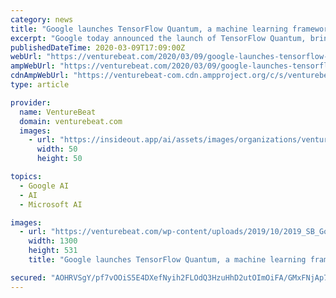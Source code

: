 ```yaml
---
category: news
title: "Google launches TensorFlow Quantum, a machine learning framework for training quantum models"
excerpt: "Google today announced the launch of TensorFlow Quantum, bringing together machine learning and quantum computing initiatives at the company. The framework can construct quantum datasets, prototype hybrid quantum and classic machine learning models, support quantum circuit simulators, and train discriminative and generative quantum models."
publishedDateTime: 2020-03-09T17:09:00Z
webUrl: "https://venturebeat.com/2020/03/09/google-launches-tensorflow-quantum-a-machine-learning-framework-for-training-quantum-models/"
ampWebUrl: "https://venturebeat.com/2020/03/09/google-launches-tensorflow-quantum-a-machine-learning-framework-for-training-quantum-models/amp/"
cdnAmpWebUrl: "https://venturebeat-com.cdn.ampproject.org/c/s/venturebeat.com/2020/03/09/google-launches-tensorflow-quantum-a-machine-learning-framework-for-training-quantum-models/amp/"
type: article

provider:
  name: VentureBeat
  domain: venturebeat.com
  images:
    - url: "https://insideout.app/ai/assets/images/organizations/venturebeat.com-50x50.jpg"
      width: 50
      height: 50

topics:
  - Google AI
  - AI
  - Microsoft AI

images:
  - url: "https://venturebeat.com/wp-content/uploads/2019/10/2019_SB_Google_0264_quantum_2880_x_1177_px.max-1300x1300.jpg?fit=1300%2C531&strip=all"
    width: 1300
    height: 531
    title: "Google launches TensorFlow Quantum, a machine learning framework for training quantum models"

secured: "AOHRVSgY/pf7vOOiS5E4DXefNyih2FLOdQ3HzuHhD2utOImOiFA/GMxFNjAp7Qnp/96q+dzpgp5ho77FQITNrdJLhUR6MvktKmsge1GFmvZQL44w1ZOm7JBm2KmVBDSHUc59fki2fjSRayPLkD8E2Q71QuSgc1qIzzYIwuF7aJW4RssJba7pQ1SoQOXBtY2jcAk+kpDi+fF2EtDceyVlnDpAf5KwWtAnDtmKaJVmZR6+fg5EdfgjXXw1eJpsXEfS9BK2KYasFC1K/XpBeO6SAGWmebkQ5aEDzHKYKop8tv6XKSzid48b6VMwEjmjhOEOIXnnp+JiTz1yvAjFFZmg8OYDhbnvlV+EOh5tZOz4DkIoUKwmyY8x4of6jNoKbOSDchQkSTrCRrX+7r7CBjH9IvDaHEVl4eFE71fDWN1xtdI5sEnpim3DKKtGYCPMaiOtnKO3wGfYLHqFvHsZ11NI+D2PNfAz7oEs6KwU0lT0kCo=;UCYWnuIaNKs5xxokDDv7+g=="
---
```


